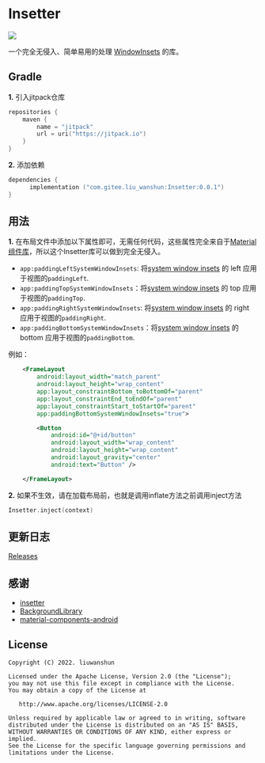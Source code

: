 # Insetter

[![](https://jitpack.io/v/com.gitee.liu_wanshun/Insetter.svg)](https://jitpack.io/#com.gitee.liu_wanshun/Insetter)

一个完全无侵入、简单易用的处理 [WindowInsets](https://developer.android.com/reference/android/view/WindowInsets.html) 的库。

## Gradle

**1.** 引入jitpack仓库

```kotlin
repositories {
    maven {
        name = "jitpack"
        url = uri("https://jitpack.io")
    }
}
```

**2.** 添加依赖

```kotlin
dependencies {
      implementation ("com.gitee.liu_wanshun:Insetter:0.0.1")
}
```



## 用法

**1.** 在布局文件中添加以下属性即可，无需任何代码，这些属性完全来自于[Material组件库](https://github.com/material-components/material-components-android)，所以这个Insetter库可以做到完全无侵入。

- `app:paddingLeftSystemWindowInsets`: 将[system window insets](https://developer.android.com/reference/androidx/core/view/WindowInsetsCompat.html#getSystemWindowInsets()) 的 left 应用于视图的`paddingLeft`.
- `app:paddingTopSystemWindowInsets`：将[system window insets](https://developer.android.com/reference/androidx/core/view/WindowInsetsCompat.html#getSystemWindowInsets()) 的 top 应用于视图的`paddingTop`.
- `app:paddingRightSystemWindowInsets`: 将[system window insets](https://developer.android.com/reference/androidx/core/view/WindowInsetsCompat.html#getSystemWindowInsets()) 的 right 应用于视图的`paddingRight`.
- `app:paddingBottomSystemWindowInsets`：将[system window insets](https://developer.android.com/reference/androidx/core/view/WindowInsetsCompat.html#getSystemWindowInsets()) 的 bottom 应用于视图的`paddingBottom`.

例如：

```xml
    <FrameLayout
        android:layout_width="match_parent"
        android:layout_height="wrap_content"
        app:layout_constraintBottom_toBottomOf="parent"
        app:layout_constraintEnd_toEndOf="parent"
        app:layout_constraintStart_toStartOf="parent"
        app:paddingBottomSystemWindowInsets="true">

        <Button
            android:id="@+id/button"
            android:layout_width="wrap_content"
            android:layout_height="wrap_content"
            android:layout_gravity="center"
            android:text="Button" />

    </FrameLayout>
```


**2.** 如果不生效，请在加载布局前，也就是调用inflate方法之前调用inject方法

```kotlin
Insetter.inject(context)
```



## 更新日志

[Releases](https://gitee.com/liu_wanshun/Insetter/releases)



## 感谢

- [insetter](https://github.com/chrisbanes/insetter)
- [BackgroundLibrary](https://github.com/JavaNoober/BackgroundLibrary)
- [material-components-android](https://github.com/material-components/material-components-android)


## License

```
Copyright (C) 2022. liuwanshun

Licensed under the Apache License, Version 2.0 (the "License");
you may not use this file except in compliance with the License.
You may obtain a copy of the License at

   http://www.apache.org/licenses/LICENSE-2.0

Unless required by applicable law or agreed to in writing, software
distributed under the License is distributed on an "AS IS" BASIS,
WITHOUT WARRANTIES OR CONDITIONS OF ANY KIND, either express or implied.
See the License for the specific language governing permissions and
limitations under the License.
```